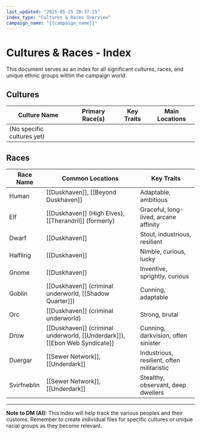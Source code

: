 ```yaml
---
last_updated: "2025-05-25 20:37:15"
index_type: "Cultures & Races Overview"
campaign_name: "{{campaign_name}}"
---
```

# Cultures & Races - Index

This document serves as an index for all significant cultures, races, and unique ethnic groups within the campaign world.

## Cultures

| Culture Name | Primary Race(s) | Key Traits | Main Locations |
|---|---|---|---|
| (No specific cultures yet) | | | |

## Races

| Race Name | Common Locations | Key Traits |
|---|---|---|
| Human | [[Duskhaven]], [[Beyond Duskhaven]] | Adaptable, ambitious |
| Elf | [[Duskhaven]] (High Elves), [[Therandril]] (formerly) | Graceful, long-lived, arcane affinity |
| Dwarf | [[Duskhaven]] | Stout, industrious, resilient |
| Halfling | [[Duskhaven]] | Nimble, curious, lucky |
| Gnome | [[Duskhaven]] | Inventive, sprightly, curious |
| Goblin | [[Duskhaven]] (criminal underworld, [[Shadow Quarter]]) | Cunning, adaptable |
| Orc | [[Duskhaven]] (criminal underworld) | Strong, brutal |
| Drow | [[Duskhaven]] (criminal underworld, [[Underdark]]), [[Ebon Web Syndicate]] | Cunning, darkvision, often sinister |
| Duergar | [[Sewer Network]], [[Underdark]] | Industrious, resilient, often militaristic |
| Svirfneblin | [[Sewer Network]], [[Underdark]] | Stealthy, observant, deep dwellers |

---
**Note to DM (AI):** This index will help track the various peoples and their customs. Remember to create individual files for specific cultures or unique racial groups as they become relevant.
